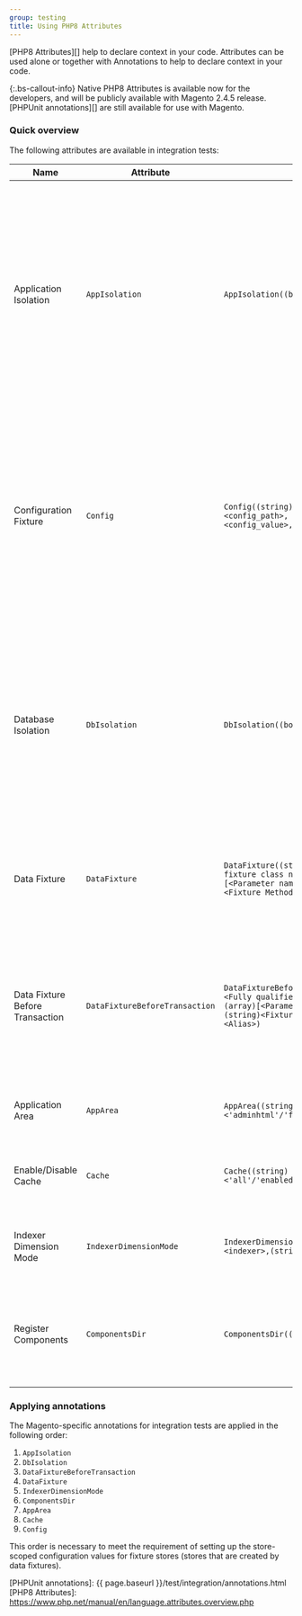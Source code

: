 ```yaml
---
group: testing
title: Using PHP8 Attributes
---
```


[PHP8 Attributes][] help to declare context in your code. Attributes can be used alone or together with Annotations to help to declare context in your code.

{:.bs-callout-info}
Native PHP8 Attributes is available now for the developers, and will be publicly available with Magento 2.4.5 release.
[PHPUnit annotations][] are still available for use with Magento.

### Quick overview

The following attributes are available in integration tests:

| Name                            | Attribute                      | Format                                                                                                                                                         | Description                                                                                                                                                                                                                                                                              |
|---------------------------------|--------------------------------|----------------------------------------------------------------------------------------------------------------------------------------------------------------|------------------------------------------------------------------------------------------------------------------------------------------------------------------------------------------------------------------------------------------------------------------------------------------|
| Application Isolation           | `AppIsolation`                 | `AppIsolation((bool))`                                                                                                                                         | Enables or disables application isolation when you run tests. When enabled, an application state after a test run will be the same as before the test run. For example, you should enable it, when you want to create sessions in a test, but you don't want them to affect other tests. |
| Configuration Fixture           | `Config`                       | `Config((string)<store_code>, (string)<config_path>, (string)<config_value>, ...)`                                                                             | Sets up configuration settings for a particular test. The list of settings is stored in the `core_config_data` database table. Multiple configuration parameters can be set with a signle command. After the test execution, the settings revert to their original state.                |
| Database Isolation              | `DbIsolation`                  | `DbIsolation((bool))`                                                                                                                                          | Enables or disables database isolation. Disabled by default, unless you are using `DataFixture()` attribute, in which case it is enabled by default. All data, required for a test, live during transaction only. Any test results won't be written in a database.                       |
| Data Fixture                    | `DataFixture`                  | `DataFixture((string)<Fully qualified fixture class name>, (array)[<Parameter name>, <Value>], (string)<Fixture Method>, as:(string)<Alias>)`                  | Points to a class or a method which creates testing entities (fixtures) for test execution. These are applied during the transaction.                                                                                                                                                    |
| Data Fixture Before Transaction | `DataFixtureBeforeTransaction` | `DataFixtureBeforeTransaction((string)<Fully qualified fixture class name>, (array)[<Parameter name>, <Value>], (string)<Fixture Method>, as:(string)<Alias>)` | Points to a class or a method which creates testing entities (fixtures) for test execution before the transaction has begun. You will need to implement a rollback method changes made here.                                                                                             |
| Application Area                | `AppArea`                      | `AppArea((string)<'adminhtml'/'frontend'/'global'>)`                                                                                                           | Configures test environment in the context of specified application area.                                                                                                                                                                                                                |
| Enable/Disable Cache            | `Cache`                        | `Cache((string)<'all'/'enabled'/'disabled>')`                                                                                                                  | Enables or disables certain cache segment or all of them to prevent isolation problems.                                                                                                                                                                                                  |
| Indexer Dimension Mode          | `IndexerDimensionMode`         | `IndexerDimensionMode(string)<indexer>,(string)<mode>)`                                                                                                        | Sets the indexer dimension mode for the test run. More information can be found in the [DevBlog](https://community.magento.com/t5/Magento-DevBlog/Indexers-parallelization-and-optimization/ba-p/104922).                                                                                |
| Register Components             | `ComponentsDir`                | `ComponentsDir((string)<dir_path>,...)`                                                                                                                        | Registers fixture components from specified directory (recursively). Unregisters the components after the test is finished.                                                                                                                                                              |

### Applying annotations

The Magento-specific annotations for integration tests are applied in the following order:

1. `AppIsolation`
1. `DbIsolation`
1. `DataFixtureBeforeTransaction`
1. `DataFixture`
1. `IndexerDimensionMode`
1. `ComponentsDir`
1. `AppArea`
1. `Cache`
1. `Config`

This order is necessary to meet the requirement of setting up the store-scoped configuration values for fixture stores (stores that are created by data fixtures).

<!-- LINK DEFINITIONS -->

[PHPUnit annotations]: {{ page.baseurl }}/test/integration/annotations.html
[PHP8 Attributes]: https://www.php.net/manual/en/language.attributes.overview.php
